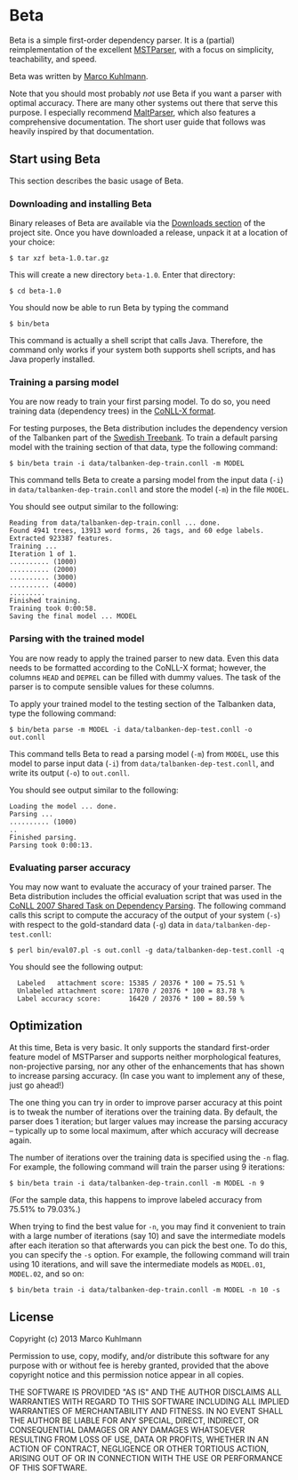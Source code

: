 # Beta

Beta is a simple first-order dependency parser. It is a (partial) reimplementation of the excellent [MSTParser](http://sourceforge.net/projects/mstparser/), with a focus on simplicity, teachability, and speed.

Beta was written by [Marco Kuhlmann](http://stp.lingfil.uu.se/~kuhlmann/).

Note that you should most probably *not* use Beta if you want a parser with optimal accuracy. There are many other systems out there that serve this purpose. I especially recommend [MaltParser](http://www.maltparser.org/), which also features a comprehensive documentation. The short user guide that follows was heavily inspired by that documentation.

## Start using Beta

This section describes the basic usage of Beta.

### Downloading and installing Beta

Binary releases of Beta are available via the [Downloads section](https://bitbucket.org/kuhlmann/beta/downloads) of the project site. Once you have downloaded a release, unpack it at a location of your choice:

```
$ tar xzf beta-1.0.tar.gz
```

This will create a new directory ``beta-1.0``. Enter that directory:

```
$ cd beta-1.0
```

You should now be able to run Beta by typing the command

```
$ bin/beta
```

This command is actually a shell script that calls Java. Therefore, the command only works if your system both supports shell scripts, and has Java properly installed.

### Training a parsing model

You are now ready to train your first parsing model. To do so, you need training data (dependency trees) in the [CoNLL-X format](http://ilk.uvt.nl/conll/#dataformat).

For testing purposes, the Beta distribution includes the dependency version of the Talbanken part of the [Swedish Treebank](http://stp.lingfil.uu.se/~nivre/swedish_treebank/). To train a default parsing model with the training section of that data, type the following command:

```
$ bin/beta train -i data/talbanken-dep-train.conll -m MODEL
```

This command tells Beta to create a parsing model from the input data (``-i``) in ``data/talbanken-dep-train.conll`` and store the model (``-m``) in the file ``MODEL``.

You should see output similar to the following:

```
Reading from data/talbanken-dep-train.conll ... done.
Found 4941 trees, 13913 word forms, 26 tags, and 60 edge labels.
Extracted 923387 features.
Training ...
Iteration 1 of 1.
.......... (1000)
.......... (2000)
.......... (3000)
.......... (4000)
.........
Finished training.
Training took 0:00:58.
Saving the final model ... MODEL
```

### Parsing with the trained model

You are now ready to apply the trained parser to new data. Even this data needs to be formatted according to the CoNLL-X format; however, the columns ``HEAD`` and ``DEPREL`` can be filled with dummy values. The task of the parser is to compute sensible values for these columns.

To apply your trained model to the testing section of the Talbanken data, type the following command:

```
$ bin/beta parse -m MODEL -i data/talbanken-dep-test.conll -o out.conll
```

This command tells Beta to read a parsing model (``-m``) from ``MODEL``, use this model to parse input data (``-i``) from ``data/talbanken-dep-test.conll``, and write its output (``-o``) to ``out.conll``.

You should see output similar to the following:

```
Loading the model ... done.
Parsing ...
.......... (1000)
..
Finished parsing.
Parsing took 0:00:13.
```

### Evaluating parser accuracy

You may now want to evaluate the accuracy of your trained parser. The Beta distribution includes the official evaluation script that was used in the [CoNLL 2007 Shared Task on Dependency Parsing](http://nextens.uvt.nl/depparse-wiki/SoftwarePage). The following command calls this script to compute the accuracy of the output of your system (``-s``) with respect to the gold-standard data (``-g``) data in ``data/talbanken-dep-test.conll``:

```
$ perl bin/eval07.pl -s out.conll -g data/talbanken-dep-test.conll -q
```

You should see the following output:

```
  Labeled   attachment score: 15385 / 20376 * 100 = 75.51 %
  Unlabeled attachment score: 17070 / 20376 * 100 = 83.78 %
  Label accuracy score:       16420 / 20376 * 100 = 80.59 %
```

## Optimization

At this time, Beta is very basic. It only supports the standard first-order feature model of MSTParser and supports neither morphological features, non-projective parsing, nor any other of the enhancements that has shown to increase parsing accuracy. (In case you want to implement any of these, just go ahead!)

The one thing you can try in order to improve parser accuracy at this point is to tweak the number of iterations over the training data. By default, the parser does 1 iteration; but larger values may increase the parsing accuracy – typically up to some local maximum, after which accuracy will decrease again.

The number of iterations over the training data is specified using the ``-n`` flag. For example, the following command will train the parser using 9 iterations:

```
$ bin/beta train -i data/talbanken-dep-train.conll -m MODEL -n 9
```

(For the sample data, this happens to improve labeled accuracy from 75.51% to 79.03%.)

When trying to find the best value for ``-n``, you may find it convenient to train with a large number of iterations (say 10) and save the intermediate models after each iteration so that afterwards you can pick the best one. To do this, you can specify the ``-s`` option. For example, the following command will train using 10 iterations, and will save the intermediate models as ``MODEL.01``, ``MODEL.02``, and so on:

```
$ bin/beta train -i data/talbanken-dep-train.conll -m MODEL -n 10 -s
```

## License

Copyright (c) 2013 Marco Kuhlmann

Permission to use, copy, modify, and/or distribute this software for any purpose with or without fee is hereby granted, provided that the above copyright notice and this permission notice appear in all copies.

THE SOFTWARE IS PROVIDED "AS IS" AND THE AUTHOR DISCLAIMS ALL WARRANTIES WITH REGARD TO THIS SOFTWARE INCLUDING ALL IMPLIED WARRANTIES OF MERCHANTABILITY AND FITNESS. IN NO EVENT SHALL THE AUTHOR BE LIABLE FOR ANY SPECIAL, DIRECT, INDIRECT, OR CONSEQUENTIAL DAMAGES OR ANY DAMAGES WHATSOEVER RESULTING FROM LOSS OF USE, DATA OR PROFITS, WHETHER IN AN ACTION OF CONTRACT, NEGLIGENCE OR OTHER TORTIOUS ACTION, ARISING OUT OF OR IN CONNECTION WITH THE USE OR PERFORMANCE OF THIS SOFTWARE.